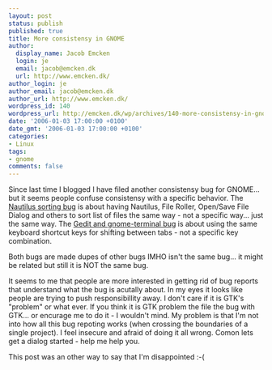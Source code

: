 ```yaml
---
layout: post
status: publish
published: true
title: More consistensy in GNOME
author:
  display_name: Jacob Emcken
  login: je
  email: jacob@emcken.dk
  url: http://www.emcken.dk/
author_login: je
author_email: jacob@emcken.dk
author_url: http://www.emcken.dk/
wordpress_id: 140
wordpress_url: http://emcken.dk/wp/archives/140-more-consistensy-in-gnome.html
date: '2006-01-03 17:00:00 +0100'
date_gmt: '2006-01-03 17:00:00 +0100'
categories:
- Linux
tags:
- gnome
comments: false
---
```

Since last time I blogged I have filed another consistensy bug for GNOME... but it seems people confuse consistensy with a specific behavior.
The [Nautilus sorting bug][1] is about having Nautilus, File Roller, Open/Save File Dialog and others to sort list of files the same way - not a specific way...  just the same way.
The [Gedit and gnome-terminal bug][2] is about using the same keyboard shortcut keys for shifting between tabs - not a specific key combination.

Both bugs are made dupes of other bugs IMHO isn't the same bug... it might be related but still it is NOT the same bug.

It seems to me that people are more interested in getting rid of bug reports that understand what the bug is acutally about. In my eyes it looks like people are trying to push responsibillity away. I don't care if it is GTK's "problem" or what ever. If you think it is GTK problem the file the bug with GTK... or encurage me to do it - I wouldn't mind. My problem is that I'm not into how all this bug repoting works (when crossing the boundaries of a single project). I feel insecure and afraid of doing it all wrong. Comon lets get a dialog started - help me help you.

This post was an other way to say that I'm disappointed :-(

[1]: http://bugzilla.gnome.org/show_bug.cgi?id=324338
[2]: http://bugzilla.gnome.org/show_bug.cgi?id=323974

